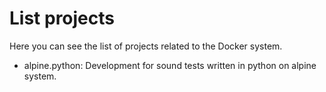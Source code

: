 # List projects

Here you can see the list of projects related to the Docker system.

- alpine.python: Development for sound tests written in python on alpine system.
